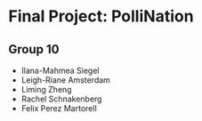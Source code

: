 # Final Project: PolliNation
## Group 10
- Ilana-Mahmea Siegel
- Leigh-Riane Amsterdam
- Liming Zheng
- Rachel Schnakenberg
- Felix Perez Martorell